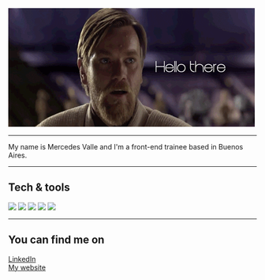 <img src="https://raw.githubusercontent.com/MechiValle/MechiValle/master/helloThere.gif" width="500px">

<hr>

My name is Mercedes Valle and I'm a front-end trainee based in Buenos Aires.

<hr>

<h2>Tech & tools</h2>

![](https://img.shields.io/badge/Code-JavaScript-informational?style=flat&logo=javascript&logoColor=white&color=F07167)
![](https://img.shields.io/badge/Code-HTML5-informational?style=flat&logo=html5&logoColor=white&color=F07167)
![](https://img.shields.io/badge/Style-CSS3-informational?style=flat&logo=css3&logoColor=white&color=FED9B7)
![](https://img.shields.io/badge/Editor-Visual_Studio_Code-informational?style=flat&logo=visual-studio-code&logoColor=white&color=00AFB9)
![](https://img.shields.io/badge/Cloud-Heroku-informational?style=flat&logo=heroku&logoColor=white&color=0081A7)

<hr>
<h2>You can find me on</h2>
<a href="https://www.linkedin.com/in/mechivalle/">LinkedIn</a> <br>
<a href="www.mechi-valle.com">My website</a>
